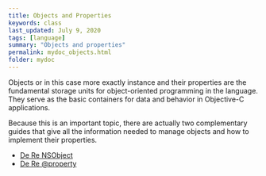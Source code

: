 ```yaml
---
title: Objects and Properties
keywords: class
last_updated: July 9, 2020
tags: [language]
summary: "Objects and properties"
permalink: mydoc_objects.html
folder: mydoc
---
```


Objects or in this case more exactly instance and their properties are the fundamental storage units for object-oriented programming in the language. They serve as the basic containers for data and behavior in Objective-C
applications.

Because this is an important topic, there are actually two complementary guides
that give all the information needed to manage objects and how to implement
their properties.

* [De Re NSObject](//www.mulle-kybernetik.com/de-re-nsobject)
* [De Re @property](//www.mulle-kybernetik.com/de-re-property)

